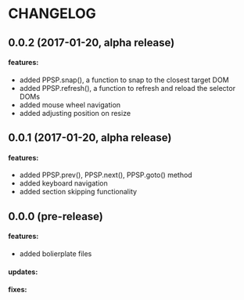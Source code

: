 CHANGELOG
=========

## 0.0.2 (2017-01-20, alpha release)

#### features:
 - added PPSP.snap(), a function to snap to the closest target DOM
 - added PPSP.refresh(), a function to refresh and reload the selector DOMs
 - added mouse wheel navigation
 - added adjusting position on resize

## 0.0.1 (2017-01-20, alpha release)

#### features:
 - added PPSP.prev(), PPSP.next(), PPSP.goto() method
 - added keyboard navigation
 - added section skipping functionality

## 0.0.0 (pre-release)

#### features:
 - added bolierplate files

#### updates:

#### fixes:
